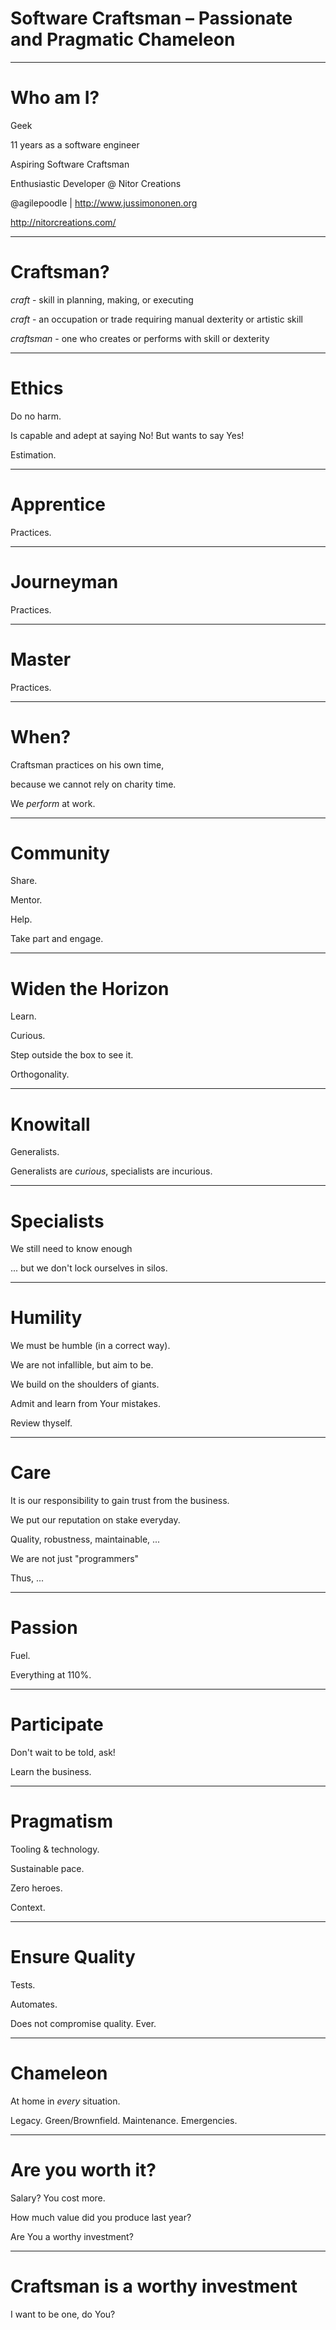 # Software Craftsman – Passionate and Pragmatic Chameleon

---

# Who am I?

Geek

11 years as a software engineer

Aspiring Software Craftsman

Enthusiastic Developer @ Nitor Creations

@agilepoodle | http://www.jussimononen.org

http://nitorcreations.com/

---

# Craftsman?

*craft* - skill in planning, making, or executing

*craft* - an occupation or trade requiring manual dexterity or artistic skill

*craftsman* - one who creates or performs with skill or dexterity

---

# Ethics

Do no harm.

Is capable and adept at saying No! But wants to say Yes!

Estimation.

---

# Apprentice

Practices.

---

# Journeyman

Practices.

---

# Master

Practices.

---

# When?

Craftsman practices on his own time, 

because we cannot rely on charity time.

We *perform* at work.

---

# Community

Share.

Mentor.

Help.

Take part and engage.

---

# Widen the Horizon

Learn.

Curious.

Step outside the box to see it.

Orthogonality.

---

# Knowitall

Generalists.

<div class="small">Generalists are <i>curious</i>, specialists are incurious.</div>


---

# Specialists

We still need to know enough

<div class="small">... but we don't lock ourselves in silos.</div>

---

# Humility

We must be humble (in a correct way). 

We are not infallible, but aim to be.

We build on the shoulders of giants.

Admit and learn from Your mistakes.

Review thyself.

---

# Care

It is our responsibility to gain trust from the business.

We put our reputation on stake everyday.

<div class="small">Quality, robustness, maintainable, ...</div>

We are not just "programmers"

Thus, ...

---

# Passion

Fuel.

Everything at 110%.

---

# Participate

Don't wait to be told, ask!

Learn the business.

---

# Pragmatism

Tooling & technology.

Sustainable pace.

Zero heroes.

Context.

---

# Ensure Quality

Tests.

Automates.

Does not compromise quality. Ever.

---

# Chameleon

At home in *every* situation.

Legacy. Green/Brownfield. Maintenance. Emergencies.

---

# Are you worth it?

Salary? You cost more.

How much value did you produce last year?

Are You a worthy investment?

---

# Craftsman is a worthy investment

I want to be one, do You?
